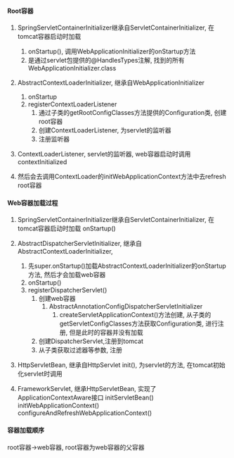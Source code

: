 #### Root容器
1. SpringServletContainerInitializer继承自ServletContainerInitializer, 在tomcat容器启动时加载
    1. onStartup(), 调用WebApplicationInitializer的onStartup方法
    2. 是通过servlet包提供的@HandlesTypes注解, 找到的所有WebApplicationInitializer.class

2. AbstractContextLoaderInitializer, 继承自WebApplicationInitializer
    1. onStartup
    2. registerContextLoaderListener
        1. 通过子类的getRootConfigClasses方法提供的Configuration类, 创建root容器
        2. 创建ContextLoaderListener, 为servlet的监听器
        3. 注册监听器

3. ContextLoaderListener, servlet的监听器, web容器启动时调用contextInitialized

4. 然后会去调用ContextLoader的initWebApplicationContext方法中去refresh root容器

#### Web容器加载过程
1. SpringServletContainerInitializer继承自ServletContainerInitializer, 在tomcat容器启动时加载
     onStartup()

2. AbstractDispatcherServletInitializer, 继承自AbstractContextLoaderInitializer,
    1. 先super.onStartup()加载AbstractContextLoaderInitializer的onStartup方法, 然后才会加载web容器
    2. onStartup()
    3. registerDispatcherServlet()
        1. 创建web容器
            1. AbstractAnnotationConfigDispatcherServletInitializer
                1. createServletApplicationContext()方法创建, 从子类的getServletConfigClasses方法获取Configuration类, 进行注册, 但是此时的容器并没有加载
        2. 创建DispatcherServlet,注册到tomcat
        3. 从子类获取过滤器等参数, 注册

3. HttpServletBean, 继承自HttpServlet
     init(), 为servlet的方法, 在tomcat初始化servlet时调用

4. FrameworkServlet, 继承HttpServletBean, 实现了ApplicationContextAware接口
     initServletBean()
     initWebApplicationContext()
     configureAndRefreshWebApplicationContext()

#### 容器加载顺序
root容器->web容器, root容器为web容器的父容器